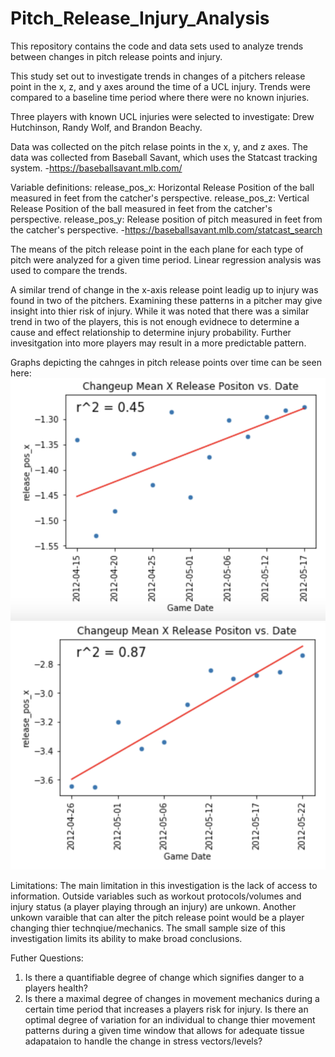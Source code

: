 # Pitch_Release_Injury_Analysis
This repository contains the code and data sets used to analyze trends between changes in pitch release points and injury.

This study set out to investigate trends in changes of a pitchers release point in the x, z, and y  axes around the time of a UCL injury. Trends were compared to a baseline time period where there were no known injuries.

Three players with known UCL injuries were selected to investigate: Drew Hutchinson, Randy Wolf, and Brandon Beachy.

Data was collected on the pitch relase points in the x, y, and z axes. The data was collected from Baseball Savant, which uses the Statcast tracking system.
    -https://baseballsavant.mlb.com/

Variable definitions:
release_pos_x: Horizontal Release Position of the ball measured in feet from the catcher's perspective.
release_pos_z: Vertical Release Position of the ball measured in feet from the catcher's perspective.
release_pos_y: Release position of pitch measured in feet from the catcher's perspective.
    -https://baseballsavant.mlb.com/statcast_search
    
The means of the pitch release point in the each plane for each type of pitch were analyzed for a given time period. Linear regression analysis was used to compare the trends.

A similar trend of change in the x-axis release point leadig up to injury was found in two of the pitchers. Examining these patterns in a pitcher may give insight into thier risk of injury. While it was noted that there was a similar trend in two of the players, this is not enough evidnece to determine a cause and effect relationship to determine injury probability. Further invesitgation into more players may result in a more predictable pattern.

Graphs depicting the cahnges in pitch release points over time can be seen here:
![Image 1](/Graphs/graph1.png)
![Image 1](/Graphs/graph2.png)

Limitations:
The main limitation in this investigation is the lack of access to information. Outside variables such as workout protocols/volumes and injury status (a player playing through an injury) are unkown. Another unkown varaible that can alter the pitch release point would be a player changing thier technqiue/mechanics.
The small sample size of this investigation limits its ability to make broad conclusions.

Futher Questions:
1. Is there a quantifiable degree of change which signifies danger to a players health?
2. Is there a maximal degree of changes in movement mechanics during a certain time period that increases a players risk for injury. Is there an optimal degree of variation for an individual to change thier movement patterns during a given time window that allows for adequate tissue adapataion to handle the change in stress vectors/levels?
